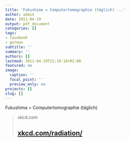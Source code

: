 ```yaml
---
title: 'Fukushima = Computertomographie (täglich) ...'
author: admin
date: 2011-04-19
output: pdf_document
categories: []
tags:
- facebook
- german
subtitle: ''
summary: ''
authors: []
lastmod: 2011-04-19T21:19:18+02:00
featured: no
image:
  caption: ''
  focal_point: ''
  preview_only: no
projects: []
slug: []
---
```

Fukushima = Computertomographie (täglich)
> xkcd.com
> ## [xkcd.com/radiation/](http://xkcd.com/radiation/)
>


